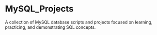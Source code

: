 # MySQL_Projects
A collection of MySQL database scripts and projects focused on learning, practicing, and demonstrating SQL concepts.
